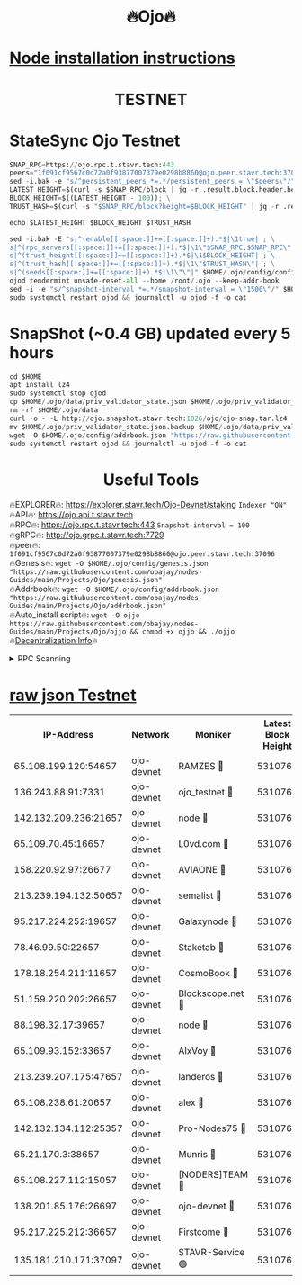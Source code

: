 <h1 align="center"> 🔥Ojo🔥</h1>

[Node installation instructions](https://github.com/obajay/nodes-Guides/tree/main/Projects/Ojo)
=

<h1 align="center"> TESTNET</h1>

# StateSync Ojo Testnet
```python
SNAP_RPC=https://ojo.rpc.t.stavr.tech:443
peers="1f091cf9567c0d72a0f93877007379e0298b8860@ojo.peer.stavr.tech:37096"
sed -i.bak -e "s/^persistent_peers *=.*/persistent_peers = \"$peers\"/" $HOME/.ojo/config/config.toml
LATEST_HEIGHT=$(curl -s $SNAP_RPC/block | jq -r .result.block.header.height); \
BLOCK_HEIGHT=$((LATEST_HEIGHT - 100)); \
TRUST_HASH=$(curl -s "$SNAP_RPC/block?height=$BLOCK_HEIGHT" | jq -r .result.block_id.hash)

echo $LATEST_HEIGHT $BLOCK_HEIGHT $TRUST_HASH

sed -i.bak -E "s|^(enable[[:space:]]+=[[:space:]]+).*$|\1true| ; \
s|^(rpc_servers[[:space:]]+=[[:space:]]+).*$|\1\"$SNAP_RPC,$SNAP_RPC\"| ; \
s|^(trust_height[[:space:]]+=[[:space:]]+).*$|\1$BLOCK_HEIGHT| ; \
s|^(trust_hash[[:space:]]+=[[:space:]]+).*$|\1\"$TRUST_HASH\"| ; \
s|^(seeds[[:space:]]+=[[:space:]]+).*$|\1\"\"|" $HOME/.ojo/config/config.toml
ojod tendermint unsafe-reset-all --home /root/.ojo --keep-addr-book
sed -i -e "s/^snapshot-interval *=.*/snapshot-interval = \"1500\"/" $HOME/.ojo/config/app.toml
sudo systemctl restart ojod && journalctl -u ojod -f -o cat
```
# SnapShot (~0.4 GB) updated every 5 hours
```python
cd $HOME
apt install lz4
sudo systemctl stop ojod
cp $HOME/.ojo/data/priv_validator_state.json $HOME/.ojo/priv_validator_state.json.backup
rm -rf $HOME/.ojo/data
curl -o - -L http://ojo.snapshot.stavr.tech:1026/ojo/ojo-snap.tar.lz4 | lz4 -c -d - | tar -x -C $HOME/.ojo --strip-components 2
mv $HOME/.ojo/priv_validator_state.json.backup $HOME/.ojo/data/priv_validator_state.json
wget -O $HOME/.ojo/config/addrbook.json "https://raw.githubusercontent.com/obajay/nodes-Guides/main/Projects/Ojo/addrbook.json"
sudo systemctl restart ojod && journalctl -u ojod -f -o cat
```
 <h1 align="center"> Useful Tools</h1>

🔥EXPLORER🔥:        https://explorer.stavr.tech/Ojo-Devnet/staking        `Indexer "ON"` \
🔥API🔥:                     https://ojo.api.t.stavr.tech \
🔥RPC🔥:                    https://ojo.rpc.t.stavr.tech:443              `Snapshot-interval = 100` \
🔥gRPC🔥:                  http://ojo.grpc.t.stavr.tech:7729 \
🔥peer🔥:                   `1f091cf9567c0d72a0f93877007379e0298b8860@ojo.peer.stavr.tech:37096` \
🔥Genesis🔥:    ```wget -O $HOME/.ojo/config/genesis.json "https://raw.githubusercontent.com/obajay/nodes-Guides/main/Projects/Ojo/genesis.json"``` \
🔥Addrbook🔥:    ```wget -O $HOME/.ojo/config/addrbook.json "https://raw.githubusercontent.com/obajay/nodes-Guides/main/Projects/Ojo/addrbook.json"``` \
🔥Auto_install script🔥: ```wget -O ojjo https://raw.githubusercontent.com/obajay/nodes-Guides/main/Projects/Ojo/ojjo && chmod +x ojjo && ./ojjo``` \
🔥[Decentralization Info](https://github.com/obajay/StateSync-snapshots/tree/main/Projects/Ojo/Decentralization)🔥



<details>
<summary>RPC Scanning</summary>

<h2 align="center"> We scan nodes in real time every 4 hours. And we provide the final result of RPC endpoints.
We cannot influence the operation of these nodes in any way. </h2>


```python
If Voting Power is higher than 0 --> then the Node is a validator of the network and may be subject to attack and be a potential threat to the chain.
```
```python
We marked such validators with a red symbol
```

</details>

[raw json Testnet](https://rpc-check.ojot.stavr.tech/ojot/rpc-ojot-result.json)
=


<table><tr><th>IP-Address</th><th>Network</th><th>Moniker</th><th>Latest Block Height</th><th>Earliest Block Height</th><th>Catching Up</th><th>Tx Index</th><th>Voting Power</th><th>Scan Time</th></tr><tr><td>65.108.199.120:54657</td><td>ojo-devnet</td><td>RAMZES 🔴</td><td>5310760</td><td>306156</td><td>False</td><td>on</td><td>15420</td><td>2024-02-06T12:34:08.909672749UTC</td></tr><tr><td>136.243.88.91:7331</td><td>ojo-devnet</td><td>ojo_testnet 🔴</td><td>5310761</td><td>308845</td><td>False</td><td>on</td><td>1000</td><td>2024-02-06T12:34:15.269126096UTC</td></tr><tr><td>142.132.209.236:21657</td><td>ojo-devnet</td><td>node 🔴</td><td>5310765</td><td>350001</td><td>False</td><td>on</td><td>1999</td><td>2024-02-06T12:34:32.995079640UTC</td></tr><tr><td>65.109.70.45:16657</td><td>ojo-devnet</td><td>L0vd.com 🔴</td><td>5310766</td><td>695918</td><td>False</td><td>off</td><td>998</td><td>2024-02-06T12:34:39.501932064UTC</td></tr><tr><td>158.220.92.97:26677</td><td>ojo-devnet</td><td>AVIAONE 🔴</td><td>5310763</td><td>2754001</td><td>False</td><td>on</td><td>19926</td><td>2024-02-06T12:34:25.852428649UTC</td></tr><tr><td>213.239.194.132:50657</td><td>ojo-devnet</td><td>semalist 🔴</td><td>5310760</td><td>3223522</td><td>False</td><td>on</td><td>21037</td><td>2024-02-06T12:34:09.146394607UTC</td></tr><tr><td>95.217.224.252:19657</td><td>ojo-devnet</td><td>Galaxynode 🔴</td><td>5310765</td><td>3685492</td><td>False</td><td>on</td><td>11888</td><td>2024-02-06T12:34:38.364227695UTC</td></tr><tr><td>78.46.99.50:22657</td><td>ojo-devnet</td><td>Staketab 🔴</td><td>5310766</td><td>4254801</td><td>False</td><td>on</td><td>1276</td><td>2024-02-06T12:34:39.764365806UTC</td></tr><tr><td>178.18.254.211:11657</td><td>ojo-devnet</td><td>CosmoBook 🔴</td><td>5310765</td><td>4392001</td><td>False</td><td>off</td><td>1047</td><td>2024-02-06T12:34:35.367798204UTC</td></tr><tr><td>51.159.220.202:26657</td><td>ojo-devnet</td><td>Blockscope.net 🔴</td><td>5310760</td><td>4425001</td><td>False</td><td>on</td><td>1839</td><td>2024-02-06T12:34:08.197288914UTC</td></tr><tr><td>88.198.32.17:39657</td><td>ojo-devnet</td><td>node 🔴</td><td>5310765</td><td>4710001</td><td>False</td><td>on</td><td>93066</td><td>2024-02-06T12:34:35.678553234UTC</td></tr><tr><td>65.109.93.152:33657</td><td>ojo-devnet</td><td>AlxVoy 🔴</td><td>5310764</td><td>4943001</td><td>False</td><td>on</td><td>4491415</td><td>2024-02-06T12:34:32.694792529UTC</td></tr><tr><td>213.239.207.175:47657</td><td>ojo-devnet</td><td>landeros 🔴</td><td>5310763</td><td>4967924</td><td>False</td><td>off</td><td>11083</td><td>2024-02-06T12:34:26.130735936UTC</td></tr><tr><td>65.108.238.61:20657</td><td>ojo-devnet</td><td>alex 🔴</td><td>5310760</td><td>5131001</td><td>False</td><td>on</td><td>11359</td><td>2024-02-06T12:34:08.546179390UTC</td></tr><tr><td>142.132.134.112:25357</td><td>ojo-devnet</td><td>Pro-Nodes75 🔴</td><td>5310761</td><td>5210761</td><td>False</td><td>on</td><td>24651</td><td>2024-02-06T12:34:12.191251866UTC</td></tr><tr><td>65.21.170.3:38657</td><td>ojo-devnet</td><td>Munris 🔴</td><td>5310761</td><td>5210761</td><td>False</td><td>off</td><td>20123</td><td>2024-02-06T12:34:14.600223454UTC</td></tr><tr><td>65.108.227.112:15057</td><td>ojo-devnet</td><td>[NODERS]TEAM 🔴</td><td>5310766</td><td>5210765</td><td>False</td><td>off</td><td>9999</td><td>2024-02-06T12:34:38.755497749UTC</td></tr><tr><td>138.201.85.176:26697</td><td>ojo-devnet</td><td>ojo-devnet 🔴</td><td>5310766</td><td>5210766</td><td>False</td><td>on</td><td>1000024000</td><td>2024-02-06T12:34:39.078873222UTC</td></tr><tr><td>95.217.225.212:36657</td><td>ojo-devnet</td><td>Firstcome 🔴</td><td>5310761</td><td>5251946</td><td>False</td><td>on</td><td>13566</td><td>2024-02-06T12:34:14.964904960UTC</td></tr><tr><td>135.181.210.171:37097</td><td>ojo-devnet</td><td>STAVR-Service 🟢</td><td>5310760</td><td>5308201</td><td>False</td><td>on</td><td>0</td><td>2024-02-06T12:34:09.839142091UTC</td></tr></table>
